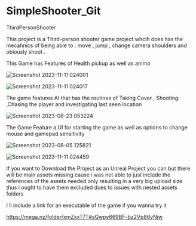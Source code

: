 # SimpleShooter_Git
ThirdPersonShooter

This project is a Third-person shooter game project whcih does has the mecahnics of being able to : move , jump , change
camera shoulders and obiously shoot .

This Game has Features of Health pickup as well as ammo 

![Screenshot 2023-11-11 024001](https://github.com/yamenallaf222/SimpleShooter_Git/assets/128222208/dfba892f-b479-4e22-83fe-d4642ccccd3f)


![Screenshot 2023-11-11 024017](https://github.com/yamenallaf222/SimpleShooter_Git/assets/128222208/535cbeb1-4d57-42a5-94ee-af7976f87b73)


The game features AI that has the routines of Taking Cover , Shooting ,Chasing the player and investigating last seen location 

![Screenshot 2023-08-23 053224](https://github.com/yamenallaf222/SimpleShooter_Git/assets/128222208/596e6891-2bdd-4112-855e-01f39474c5c0)


The Game Feature a UI for starting the game as well as options to change mouse and gamepad sensitivity 

![Screenshot 2023-08-05 125821](https://github.com/yamenallaf222/SimpleShooter_Git/assets/128222208/dff665b1-1dbc-4005-a180-6425dfb7183f)

![Screenshot 2023-11-11 024459](https://github.com/yamenallaf222/SimpleShooter_Git/assets/128222208/83fa6993-8f6f-4b6f-8060-0d1605743874)


If you want to Download the Project as an Unreal Project you can but there will be main assets missing cause i was not able 
to just include the references of the assets needed only resulting in a very big upload size thus i ought to have them excluded 
dues to issues with nested assets folders 


I ll include a link for an executable of the game if you wanna try it 

https://mega.nz/folder/xmZxxT7T#sGwpy669BF-bz2Vp86vNjw
